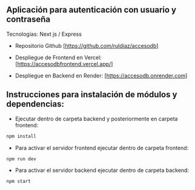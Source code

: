 ## Aplicación para autenticación con usuario y contraseña
Tecnologías:
Next js / Express

- Repositorio Github [https://github.com/ruldiaz/accesodb]

- Despliegue de Frontend en Vercel: [https://accesodbfrontend.vercel.app/]
- Despliegue en Backend en Render: [https://accesodb.onrender.com]

## Instrucciones para instalación de módulos y dependencias:

- Ejecutar dentro de carpeta backend y posteriormente en carpeta frontend:

```bash
npm install
```

- Para activar el servidor frontend ejecutar dentro de carpeta frontend:

```bash
npm run dev
```

- Para activar el servidor backend ejecutar dentro de carpeta backend:

```bash
npm start
```



